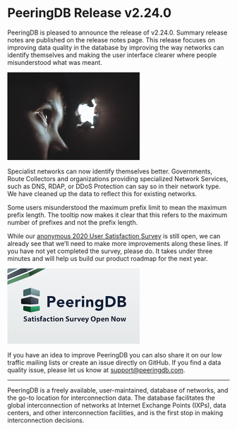 # PeeringDB Release v2.24.0

PeeringDB is pleased to announce the release of v2.24.0. Summary release notes are published on the release notes page. This release focuses on improving data quality in the database by improving the way networks can identify themselves and making the user interface clearer where people misunderstood what was meant.

![Finding organization types](dmitry-ratushny-sight-unsplash.jpg)

Specialist networks can now identify themselves better. Governments, Route Collectors and organizations providing specialized Network Services, such as DNS, RDAP, or DDoS Protection can say so in their network type. We have cleaned up the data to reflect this for existing networks.  

Some users misunderstood the maximum prefix limit to mean the maximum prefix length. The tooltip now makes it clear that this refers to the maximum number of prefixes and not the prefix length.

While our [anonymous 2020 User Satisfaction Survey](https://surveyhero.com/c/f7be5236) is still open, we can already see that we’ll need to make more improvements along these lines. If you have not yet completed the survey, please do. It takes under three minutes and will help us build our product roadmap for the next year.

![PeeringDB 2020 User Survey](Peering-DB-Survey.jpg)

If you have an idea to improve PeeringDB you can also share it on our low traffic mailing lists or create an issue directly on GitHub. If you find a data quality issue, please let us know at [support@peeringdb.com](mailto:support@peeringdb.com). 

---

PeeringDB is a freely available, user-maintained, database of networks, and the go-to location for interconnection data. The database facilitates the global interconnection of networks at Internet Exchange Points (IXPs), data centers, and other interconnection facilities, and is the first stop in making interconnection decisions.
